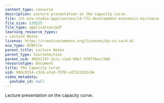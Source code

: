 ```yaml
---
content_type: resource
description: Lecture presentation on the capacity curve.
file: /ol-ocw-studio-app/courses/14-771-development-economics-microeconomic-issues-and-policy-models-fall-2008/99dc0154c3c6a7a3f3f8cd73222d1c9e_lec2.pdf
file_size: 120215
file_type: application/pdf
learning_resource_types:
- Lecture Notes
license: https://creativecommons.org/licenses/by-nc-sa/4.0/
ocw_type: OCWFile
parent_title: Lecture Notes
parent_type: CourseSection
parent_uid: 49831747-2ccc-c2ad-99e7-970f76ec7348
resourcetype: Document
title: The Capacity Curve
uid: 99dc0154-c3c6-a7a3-f3f8-cd73222d1c9e
video_metadata:
  youtube_id: null
---
```

Lecture presentation on the capacity curve.